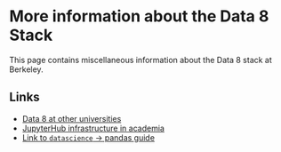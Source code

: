 # More information about the Data 8 Stack

This page contains miscellaneous information about the Data 8 stack at
Berkeley.

## Links
* [Data 8 at other universities](https://docs.google.com/spreadsheets/u/1/d/1d1eZbu5DhUELQLr4WtlM1MCyRyyZH7leqq8vfvupjLQ/edit#gid=0)
* [JupyterHub infrastructure in academia](https://docs.google.com/spreadsheets/u/1/d/1ycAN3V9O4lg8MwczpTj8kDgNts7vA61R23LwF1atvRw/edit#gid=755271753)
* [Link to `datascience` -> pandas guide](https://inbox.google.com/u/0/search/%22Datascience%20to%20Pandas%20Guide%22)
